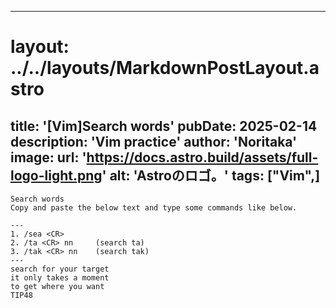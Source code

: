 
---
# layout: ../../layouts/MarkdownPostLayout.astro
title: '[Vim]Search words'
pubDate: 2025-02-14
description: 'Vim practice'
author: 'Noritaka'
image:
    url: 'https://docs.astro.build/assets/full-logo-light.png'
    alt: 'Astroのロゴ。'
tags: ["Vim",]
---


```
Search words
Copy and paste the below text and type some commands like below.

---
1. /sea <CR>
2. /ta <CR> nn     (search ta)
3. /tak <CR> nn    (search tak)
---
search for your target
it only takes a moment
to get where you want
TIP48
```
